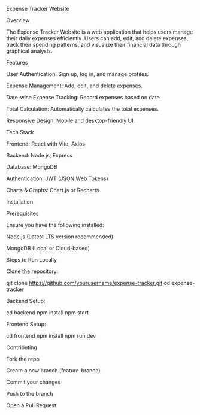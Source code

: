 Expense Tracker Website

Overview

The Expense Tracker Website is a web application that helps users manage their daily expenses efficiently. Users can add, edit, and delete expenses, track their spending patterns, and visualize their financial data through graphical analysis.

Features

User Authentication: Sign up, log in, and manage profiles.

Expense Management: Add, edit, and delete expenses.

Date-wise Expense Tracking: Record expenses based on date.

Total Calculation: Automatically calculates the total expenses.

Responsive Design: Mobile and desktop-friendly UI.

Tech Stack

Frontend: React with Vite, Axios

Backend: Node.js, Express

Database: MongoDB

Authentication: JWT (JSON Web Tokens)

Charts & Graphs: Chart.js or Recharts

Installation

Prerequisites

Ensure you have the following installed:

Node.js (Latest LTS version recommended)

MongoDB (Local or Cloud-based)

Steps to Run Locally

Clone the repository:

git clone https://github.com/yourusername/expense-tracker.git
cd expense-tracker

Backend Setup:

cd backend
npm install
npm start

Frontend Setup:

cd frontend
npm install
npm run dev


Contributing

Fork the repo

Create a new branch (feature-branch)

Commit your changes

Push to the branch

Open a Pull Request
